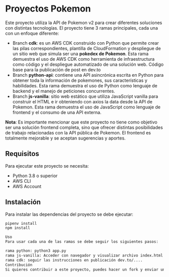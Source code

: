 # Proyectos Pokemon

Este proyecto utiliza la API de Pokemon v2 para crear diferentes soluciones con distintas tecnologías. El proyecto tiene 3 ramas principales, cada una con un enfoque diferente:

- Branch **cdk**: es un AWS CDK construido con Python que permite crear las pilas correspondientes, plantilla de CloudFormation y despliegue de un sitio web que simula ser una **pokedex de Pokemon**. Esta rama demuestra el uso de AWS CDK como herramienta de infraestructura como código y el despliegue automatizado de una solución web. Código base para la publicación de post en dev.to
- Branch **python-api**: contiene una API asincrónica escrita en Python para obtener toda la información de pokemones, sus características y habilidades. Esta rama demuestra el uso de Python como lenguaje de backend y el manejo de peticiones concurrentes.
- Branch **js-vanilla**: sitio web estático que utiliza JavaScript vanilla para construir el HTML e ir obteniendo con axios la data desde la API de Pokemon. Esta rama demuestra el uso de JavaScript como lenguaje de frontend y el consumo de una API externa.

**Nota**: Es importante mencionar que este proyecto no tiene como objetivo ser una solución frontend completa, sino que ofrecer distintas posibilidades de trabajo relacionadas con la API pública de Pokemon. El frontend es totalmente mejorable y se aceptan sugerencias y aportes.

## Requisitos

Para ejecutar este proyecto se necesita:

- Python 3.8 o superior
- AWS CLI
- AWS Account

## Instalación

Para instalar las dependencias del proyecto se debe ejecutar:

```bash
pipenv install
npm install

Uso
Para usar cada una de las ramas se debe seguir los siguientes pasos:

rama python: python3 app.py
rama js-vanilla: Acceder con navegador y visualizar archivo index.html
rama cdk: seguir las instrucciones en publicación dev.to/....
Contribución
Si quieres contribuir a este proyecto, puedes hacer un fork y enviar un pull request con tus cambios. Asegúrate de seguir las buenas prácticas de código y documentación.
